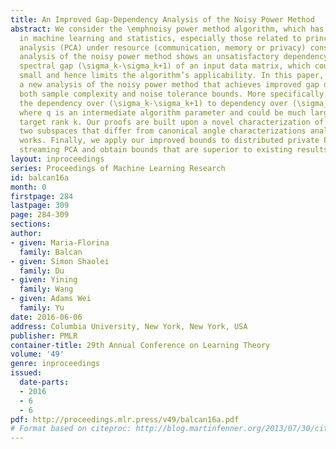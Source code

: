 ```yaml
---
title: An Improved Gap-Dependency Analysis of the Noisy Power Method
abstract: We consider the \emphnoisy power method algorithm, which has wide applications
  in machine learning and statistics, especially those related to principal component
  analysis (PCA) under resource (communication, memory or privacy) constraints. Existing
  analysis of the noisy power method shows an unsatisfactory dependency over the “consecutive"
  spectral gap (\sigma_k-\sigma_k+1) of an input data matrix, which could be very
  small and hence limits the algorithm’s applicability. In this paper, we present
  a new analysis of the noisy power method that achieves improved gap dependency for
  both sample complexity and noise tolerance bounds. More specifically, we improve
  the dependency over (\sigma_k-\sigma_k+1) to dependency over (\sigma_k-\sigma_q+1),
  where q is an intermediate algorithm parameter and could be much larger than the
  target rank k. Our proofs are built upon a novel characterization of proximity between
  two subspaces that differ from canonical angle characterizations analyzed in previous
  works. Finally, we apply our improved bounds to distributed private PCA and memory-efficient
  streaming PCA and obtain bounds that are superior to existing results in the literature.
layout: inproceedings
series: Proceedings of Machine Learning Research
id: balcan16a
month: 0
firstpage: 284
lastpage: 309
page: 284-309
sections: 
author:
- given: Maria-Florina
  family: Balcan
- given: Simon Shaolei
  family: Du
- given: Yining
  family: Wang
- given: Adams Wei
  family: Yu
date: 2016-06-06
address: Columbia University, New York, New York, USA
publisher: PMLR
container-title: 29th Annual Conference on Learning Theory
volume: '49'
genre: inproceedings
issued:
  date-parts:
  - 2016
  - 6
  - 6
pdf: http://proceedings.mlr.press/v49/balcan16a.pdf
# Format based on citeproc: http://blog.martinfenner.org/2013/07/30/citeproc-yaml-for-bibliographies/
---
```

